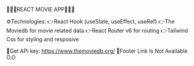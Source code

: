 🎉🎉🎉REACT MOVIE APP🎉🎉🎉

⚙️Technologies:
👉React Hook (useState, useEffect, useRef)
👉The Moviedb for movie related data
👉React Router v6 for routing
👉Tailwind Css for styling and resposive

📝Get APi key: https://www.themoviedb.org/
📝Footer Link Is Not Available O.O

